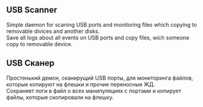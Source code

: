 ## USB Scanner
Simple daemon for scaning USB ports and monitoring files which copying to removable divices and another disks.  
Save all logs about all events on USB ports and copy files, wich someone copy to removable device.
  
## USB Сканер
Простенький демон, сканирущий USB порты, для мониторинга файлов, которые копируют на флешки и прочие переносные ЖД.  
Сохраняет логи в файл о всех манипуляциях с портами и копирует файлы, которые скопировали на флешку.
